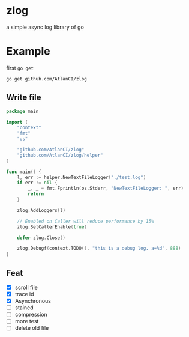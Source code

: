 # zlog

a simple async log library of go

# Example

first `go get`

```shell
go get github.com/AtlanCI/zlog
```

## Write file

```go
package main

import (
	"context"
	"fmt"
	"os"

	"github.com/AtlanCI/zlog"
	"github.com/AtlanCI/zlog/helper"
)

func main() {
	l, err := helper.NewTextFileLogger("./test.log")
	if err != nil {
		_, _ = fmt.Fprintln(os.Stderr, "NewTextFileLogger: ", err)
		return
	}

	zlog.AddLoggers(l)

	// Enabled on Caller will reduce performance by 15%
	zlog.SetCallerEnable(true)

	defer zlog.Close()

	zlog.Debugf(context.TODO(), "this is a debug log. a=%d", 888)
}

```

## Feat

- [x] scroll file
- [x] trace id
- [x] Asynchronous
- [ ] stained
- [ ] compression
- [ ] more test
- [ ] delete old file